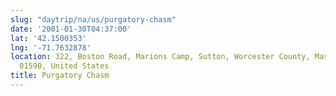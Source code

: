 ```yaml
---
slug: "daytrip/na/us/purgatory-chasm"
date: '2001-01-30T04:37:00'
lat: '42.1500353'
lng: '-71.7632878'
location: 322, Boston Road, Marions Camp, Sutton, Worcester County, Massachusetts,
  01590, United States
title: Purgatory Chasm
---
```



